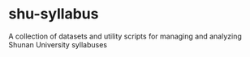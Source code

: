 # shu-syllabus

 A collection of datasets and utility scripts for managing and analyzing Shunan University syllabuses
